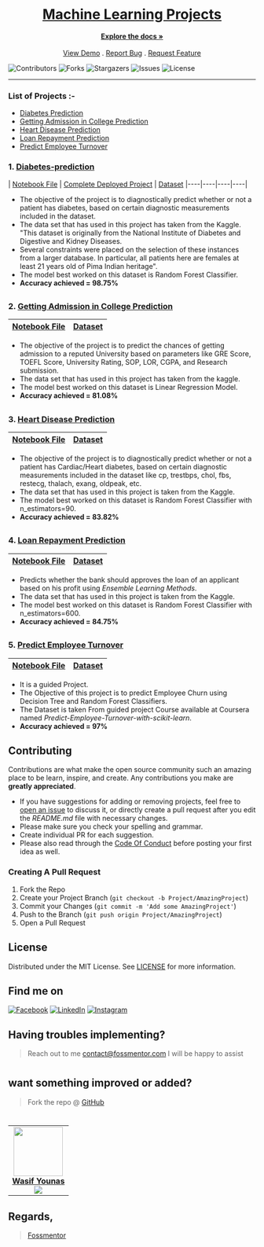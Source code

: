 <div Align="center"><h1> <a href="https://fossmentor-official.github.io/Machine-Learning-Projects/">Machine Learning Projects </a></h1></div>

<p align="center">
    <a href="https://github.com/fossmentor-official/Machine-Learning-Projects"><strong>Explore the docs »</strong></a>
    <br/>
    <br/>
    <a href="https://github.com/fossmentor-official/Machine-Learning-Projects">View Demo</a>
    .
    <a href="https://github.com/fossmentor-official/Machine-Learning-Projects/issues">Report Bug</a>
    .
    <a href="https://github.com/fossmentor-official/Machine-Learning-Projects/issues">Request Feature</a>
</p>

![Contributors](https://img.shields.io/github/contributors/fossmentor-official/Machine-Learning-Projects?color=dark-green) ![Forks](https://img.shields.io/github/forks/fossmentor-official/Machine-Learning-Projects?style=social) ![Stargazers](https://img.shields.io/github/stars/fossmentor-official/Machine-Learning-Projects?style=social) ![Issues](https://img.shields.io/github/issues/fossmentor-official/Machine-Learning-Projects) ![License](https://img.shields.io/github/license/fossmentor-official/Machine-Learning-Projects) 

------------------

### List of Projects :-
* [Diabetes Prediction](#1-Diabetes-prediction)
* [Getting Admission in College Prediction](#2-Getting-Admission-in-College-Prediction)
* [Heart Disease Prediction](#3-Heart-Disease-Prediction)
* [Loan Repayment Prediction](#4-Loan-Repayment-Prediction)
* [Predict Employee Turnover](#5-Predict-Employee-Turnover)

### 1. [Diabetes-prediction](https://github.com/fossmentor-official/Machine-Learning-Projects/tree/main/Diabetes%20Prediction)
| [Notebook File](https://github.com/fossmentor-official/Machine-Learning-Projects/blob/main/Diabetes%20Prediction/Diabetes%20Classification.ipynb) | [Complete Deployed Project](https://github.com/fossmentor-official/Diabetes-prediction) | [Dataset](https://github.com/fossmentor-official/Machine-Learning-Projects/tree/main/Diabetes%20Prediction/dataset)
|----|----|----|----|
- The objective of the project is to diagnostically predict whether or not a patient has diabetes, based on certain diagnostic measurements included in the dataset.
- The data set that has used in this project has taken from the Kaggle. "This dataset is originally from the National Institute of Diabetes and Digestive and Kidney Diseases.  
- Several constraints were placed on the selection of these instances from a larger database. In particular, all patients here are females at least 21 years old of Pima Indian heritage".
- The model best worked on this dataset is Random Forest Classifier.
- **Accuracy achieved = 98.75%**
##   

### 2. [Getting Admission in College Prediction](https://github.com/fossmentor-official/Machine-Learning-Projects/tree/main/Getting%20Admission%20in%20College%20Prediction)

| [Notebook File](https://github.com/fossmentor-official/Machine-Learning-Projects/blob/main/Getting%20Admission%20in%20College%20Prediction/Admission%20prediction.ipynb) | [Dataset](https://github.com/fossmentor-official/Machine-Learning-Projects/blob/main/Getting%20Admission%20in%20College%20Prediction/admission_predict.csv) |
|----|----|

- The objective of the project is to predict the chances of getting admission to a reputed University based on parameters like GRE Score, TOEFL Score, University Rating, SOP, LOR, CGPA, and Research submission.
- The data set that has used in this project has taken from the kaggle.
- The model best worked on this dataset is Linear Regression Model.
- **Accuracy achieved = 81.08%**
##   

### 3. [Heart Disease Prediction](https://github.com/fossmentor-official/Machine-Learning-Projects/tree/main/Heart%20Disease%20Prediction)

| [Notebook File](https://github.com/fossmentor-official/Machine-Learning-Projects/blob/main/Heart%20Disease%20Prediction/Heart%20Disease%20Prediction.ipynb) | [Dataset](https://github.com/fossmentor-official/Machine-Learning-Projects/blob/main/Heart%20Disease%20Prediction/heart.csv) |
|----|-----|

- The objective of the project is to diagnostically predict whether or not a patient has Cardiac/Heart diabetes, based on certain diagnostic measurements included in the dataset like cp, trestbps, chol, fbs, restecg, thalach, exang, oldpeak, etc.
- The data set that has used in this project is taken from the Kaggle.
- The model best worked on this dataset is Random Forest Classifier with n_estimators=90.
- **Accuracy achieved = 83.82%**
##

### 4. [Loan Repayment Prediction](https://github.com/fossmentor-official/Machine-Learning-Projects/tree/main/Loan%20Repayment%20Prediction)
| [Notebook File](https://github.com/fossmentor-official/Machine-Learning-Projects/blob/main/Loan%20Repayment%20Prediction/Loan_Repayment_Prediction.ipynb)| [Dataset](https://github.com/fossmentor-official/Machine-Learning-Projects/blob/main/Loan%20Repayment%20Prediction/loan_data.csv)|
|----|----|

- Predicts whether the bank should approves the loan of an applicant based on his profit using _Ensemble Learning Methods_.
- The data set that has used in this project is taken from the Kaggle.
- The model best worked on this dataset is Random Forest Classifier with n_estimators=600.
- **Accuracy achieved = 84.75%**
##   

### 5. [Predict Employee Turnover](https://github.com/fossmentor-official/Machine-Learning-Projects/tree/main/Predict%20Employee%20Turnover%20with%20scikitlearn)
| [Notebook File](https://github.com/fossmentor-official/Machine-Learning-Projects/blob/main/Predict%20Employee%20Turnover%20with%20scikitlearn/Learner_Notebook3.ipynb)| [Dataset](https://github.com/fossmentor-official/Machine-Learning-Projects/blob/main/Predict%20Employee%20Turnover%20with%20scikitlearn/employee_data.csv)|
|----|----|
- It is a guided Project.
- The Objective of this project is to predict Employee Churn using Decision Tree and Random Forest Classifiers.
- The Dataset is taken From guided project Course available at Coursera named _Predict-Employee-Turnover-with-scikit-learn_.
- **Accuracy achieved = 97%**
##

## Contributing

Contributions are what make the open source community such an amazing place to be learn, inspire, and create. Any contributions you make are **greatly appreciated**.
* If you have suggestions for adding or removing projects, feel free to [open an issue](https://github.com/fossmentor-official/Machine-Learning-Projects/issues/new) to discuss it, or directly create a pull request after you edit the *README.md* file with necessary changes.
* Please make sure you check your spelling and grammar.
* Create individual PR for each suggestion.
* Please also read through the [Code Of Conduct](https://github.com/fossmentor-official/Machine-Learning-Projects/blob/main/CODE_OF_CONDUCT.md) before posting your first idea as well.

### Creating A Pull Request

1. Fork the Repo
2. Create your Project Branch (`git checkout -b Project/AmazingProject`)
3. Commit your Changes (`git commit -m 'Add some AmazingProject'`)
4. Push to the Branch (`git push origin Project/AmazingProject`)
5. Open a Pull Request

## License

Distributed under the MIT License. See [LICENSE](https://github.com/fossmentor-official/Machine-Learning-Projects/blob/main/LICENSE.md) for more information.


<!-- Actual text -->
## Find me on
[![Facebook][1.2]][1] [![LinkedIn][2.2]][2] [![Instagram][3.2]][3]

<!-- Icons -->

[1.2]: https://i.imgur.com/dqSkGWu.png (Facebook)
[2.2]: https://raw.githubusercontent.com/MartinHeinz/MartinHeinz/master/linkedin-3-16.png (LinkedIn)
[3.2]: https://i.imgur.com/TFy6wii.png (Instagram)

<!-- Links to my social media accounts -->
[1]: https://facebook.com/fossmentor
[2]: https://www.linkedin.com/in/fossmentor/
[3]: https://www.instagram.com/fossmentor.official/

## Having troubles implementing?
 > Reach out to me contact@fossmentor.com 
 I will be happy to assist 
# 
## want something improved or added?
  > Fork the repo @ [GitHub](https://github.com/fossmentor-official/Machine-Learning-Projects)
# 

<table>
  <tr>
    <td align="center"><a href="https://github.com/fossmentor-official"><img src="https://avatars.githubusercontent.com/u/2519942?s=400&u=1e7714cb1cbe3437a527a877486c94611f0e7ab0&v=4" width="100px;" alt=""/><br />
    <b>Wasif Younas</b></a><br />
    <a href="https://github.com/fossmentor-official" title="github"><img src="https://img.shields.io/github/followers/fossmentor-official?style=social"></a>
    </td>
   <tr>
  <table>

## Regards,
 > [Fossmentor](https://fossmentor.com)